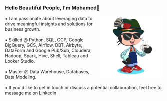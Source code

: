 ### Hello Beautiful People, I'm Mohamed👋

<img align="right" width="200" height="200" src="https://github.com/Mohamed-Abdelsatar/Mohamed-Abdelsatar/blob/master/sutra.png" >

▪ I am passionate about leveraging data to drive meaningful insights and solutions for business growth.<br><br>
▪ Skilled @ Python, SQL, GCP, Google BigQuery, GCS, Airflow, DBT, Airbyte, DataForm and Google Pub/Sub, Cloudera, Hadoop, Spark, Hive, Shell, Tableau and Looker Studio.<br><br>
▪ Master @ Data Warehouse, Databases, Data Modeling.<br><br>
▪ If you'd like to get in touch or discuss a potential collaboration, feel free to message me on <a href="https://www.linkedin.com/in/mohamedabdelsatar" target="_blank">Linkedin</a>

